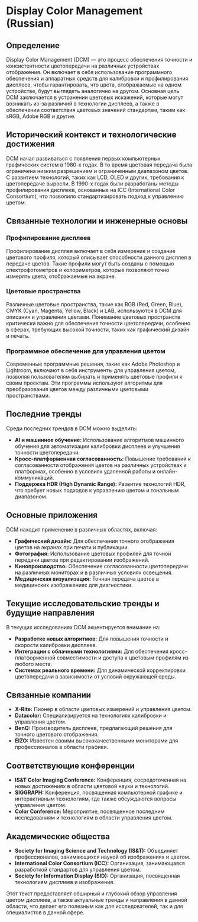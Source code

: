 # Display Color Management (Russian)

## Определение

Display Color Management (DCM) — это процесс обеспечения точности и консистентности цветопередачи на различных устройствах отображения. Он включает в себя использование программного обеспечения и аппаратных средств для калибровки и профилирования дисплеев, чтобы гарантировать, что цвета, отображаемые на одном устройстве, будут выглядеть аналогично на другом. Основная цель DCM заключается в устранении цветовых искажений, которые могут возникать из-за различий в технологии дисплеев, а также в обеспечении соответствия цветовых значений стандартам, таким как sRGB, Adobe RGB и другие.

## Исторический контекст и технологические достижения

DCM начал развиваться с появления первых компьютерных графических систем в 1980-х годах. В то время цветовая передача была ограничена низким разрешением и ограниченным диапазоном цветов. С развитием технологий, таких как LCD, OLED и других, требования к цветопередаче выросли. В 1990-х годах были разработаны методы профилирования дисплеев, основанные на ICC (International Color Consortium), что позволило стандартизировать подход к управлению цветом.

## Связанные технологии и инженерные основы

### Профилирование дисплеев

Профилирование дисплея включает в себя измерение и создание цветового профиля, который описывает способности данного дисплея в передаче цветов. Такие профили могут быть созданы с помощью спектрофотометров и колориметров, которые позволяют точно измерять цвета, отображаемые на экране.

### Цветовые пространства

Различные цветовые пространства, такие как RGB (Red, Green, Blue), CMYK (Cyan, Magenta, Yellow, Black) и LAB, используются в DCM для описания и управления цветами. Понимание цветовых пространств критически важно для обеспечения точности цветопередачи, особенно в сферах, требующих высокой точности, таких как графический дизайн и печать.

### Программное обеспечение для управления цветом

Современные программные решения, такие как Adobe Photoshop и Lightroom, включают в себя инструменты для управления цветом, позволяя пользователям выбирать и применять цветовые профили к своим проектам. Эти программы используют алгоритмы для преобразования цветов между различными цветовыми пространствами.

## Последние тренды

Среди последних трендов в DCM можно выделить:

- **AI и машинное обучение:** Использование алгоритмов машинного обучения для автоматизации калибровки дисплеев и улучшения точности цветопередачи.
- **Кросс-платформенная согласованность:** Повышение требований к согласованности отображения цветов на различных устройствах и платформах, особенно в условиях удаленной работы и онлайн-коммуникаций.
- **Поддержка HDR (High Dynamic Range):** Развитие технологий HDR, что требует новых подходов к управлению цветом и тональным диапазоном.

## Основные приложения

DCM находит применение в различных областях, включая:

- **Графический дизайн:** Для обеспечения точного отображения цветов на экранах при печати и публикации.
- **Фотография:** Использование цветовых профилей для точной передачи цветов при редактировании изображений.
- **Кинопроизводство:** Обеспечение согласованности цветопередачи на различных мониторах и в различных условиях освещения.
- **Медицинская визуализация:** Точная передача цветов в медицинских изображениях для диагностики.

## Текущие исследовательские тренды и будущие направления

В текущих исследованиях DCM акцентируется внимание на:

- **Разработке новых алгоритмов:** Для повышения точности и скорости калибровки дисплеев.
- **Интеграции с облачными технологиями:** Для обеспечения кросс-платформенной совместимости и доступа к цветовым профилям из любого места.
- **Системах реального времени:** Для динамической корректировки цветопередачи в зависимости от условий окружающей среды.

## Связанные компании

- **X-Rite:** Пионер в области цветовых измерений и управления цветом.
- **Datacolor:** Специализируется на технологиях калибровки и управления цветом.
- **BenQ:** Производитель дисплеев, предлагающий решения для точного цветового отображения.
- **EIZO:** Известен своими высококачественными мониторами для профессионалов в области графики.

## Соответствующие конференции

- **IS&T Color Imaging Conference:** Конференция, сосредоточенная на новых достижениях в области цветовой науки и технологий.
- **SIGGRAPH:** Конференция, посвященная компьютерной графике и интерактивным технологиям, где также обсуждаются вопросы управления цветом.
- **Color Conference:** Мероприятие, посвященное последним исследованиям и технологиям в области управления цветом.

## Академические общества

- **Society for Imaging Science and Technology (IS&T):** Объединяет профессионалов, занимающихся наукой об изображениях и цветом.
- **International Color Consortium (ICC):** Организация, занимающаяся разработкой стандартов для управления цветом.
- **Society for Information Display (SID):** Организация, посвященная технологиям дисплеев и изображения.

Этот текст предоставляет обширный и глубокий обзор управления цветом дисплеев, а также актуальные тренды и направления в данной области, что делает его полезным как для исследователей, так и для специалистов в данной сфере.